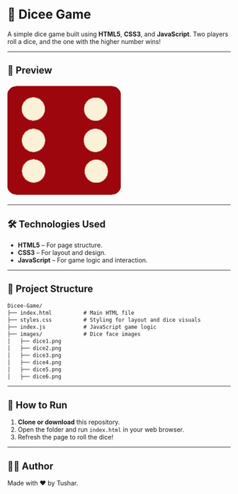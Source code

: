 # 🎲 Dicee Game

A simple dice game built using **HTML5**, **CSS3**, and **JavaScript**. Two players roll a dice, and the one with the higher number wins!

---

## 📸 Preview

![Dice Image](images/dice6.png)

---

## 🛠️ Technologies Used

- **HTML5** – For page structure.
- **CSS3** – For layout and design.
- **JavaScript** – For game logic and interaction.

---

## 📁 Project Structure
```
Dicee-Game/
├── index.html          # Main HTML file
├── styles.css          # Styling for layout and dice visuals
├── index.js            # JavaScript game logic
├── images/             # Dice face images
│   ├── dice1.png
│   ├── dice2.png
│   ├── dice3.png
│   ├── dice4.png
│   ├── dice5.png
│   ├── dice6.png

```

---

## 🚀 How to Run

1. **Clone or download** this repository.
2. Open the folder and run `index.html` in your web browser.
3. Refresh the page to roll the dice!

---

## 👨‍💻 Author

Made with ❤️ by Tushar.

